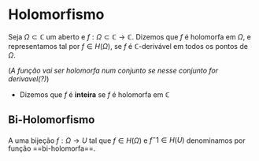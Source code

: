 # Holomorfismo

Seja $Ω ⊂ \mathbb C$ um aberto e $f : Ω ⊂ \mathbb C → \mathbb C$. Dizemos que $f$ é holomorfa em $Ω$, e representamos tal por $f ∈ H(Ω)$, se $f$ é $\mathbb C$-derivável em todos os pontos de $Ω$.

(*A função vai ser holomorfa num conjunto se nesse conjunto for derivavel(?)*)

- Dizemos que $f$ é **inteira** se $f$ é holomorfa em $\mathbb C$

## Bi-Holomorfismo

A uma bijeção $f : Ω → U$ tal que $f ∈ H(Ω)$ e $f^ −1 ∈ H(U)$ denominamos por função ==bi-holomorfa==.
